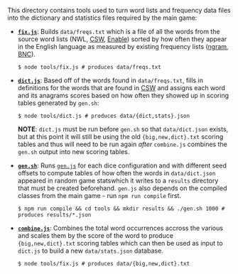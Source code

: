 This directory contains tools used to turn word lists and frequency data files into the dictionary
and statistics files required by the main game:

- **[`fix.js`](fix.js)**: Builds `data/freqs.txt` which is a file of all the words from the source
  word lists (NWL, [CSW](../data/csw.2019.txt), [Enable](../data/enable.txt)) sorted by how often
  they appear in the English language as measured by existing frequency lists
  ([ngram](../data/freq.ngram.txt), [BNC](../data/freq.bnc.txt)).

      $ node tools/fix.js # produces data/freqs.txt

- **[`dict.js`](dict.js)**: Based off of the words found in `data/freqs.txt`, fills in definitions
for the words that are found in [CSW](../data/csw.2019.txt) and assigns each word and its anagrams
scores based on how often they showed up in scoring tables generated by `gen.sh`:

      $ node tools/dict.js # produces data/{dict,stats}.json

  **NOTE**: `dict.js` must be run before `gen.sh` so that `data/dict.json` exists, but at this point
  it will still be using the old `{big,new,dict}.txt` scoring tables and thus will need to be run
  again *after* `combine.js` combines the `gen.sh` output into new scoring tables.

- **[`gen.sh`](gen.sh)**: Runs [`gen.js`](gen.js) for each dice configuration and with different
seed offsets to compute tables of how often the words in `data/dict.json` appeared in random game
statswhich it writes to a `results` directory that must be created beforehand. `gen.js` also depends
on the compiled classes from the main game - run `npm run compile` first.

      $ npm run compile && cd tools && mkdir results && ./gen.sh 1000 # produces results/*.json

- **[`combine.js`](combine.js)**: Combines the total word occurrences accross the various and scales
them by the score of the word to produce `{big,new,dict}.txt` scoring tables which can then be used
as input to `dict.js` to build a new `data/stats.json` database.

      $ node tools/fix.js # produces data/{big,new,dict}.txt
